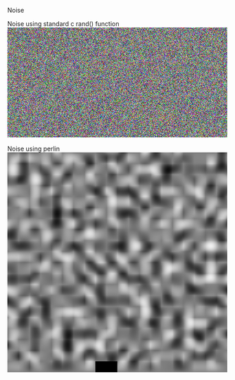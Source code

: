 Noise

Noise using standard c rand() function<br>
![alt text](https://github.com/2nafish117/Noise/blob/master/images/digital_random.bmp)

Noise using perlin<br>
![alt text](https://github.com/2nafish117/Noise/blob/master/images/perlin1.bmp)

